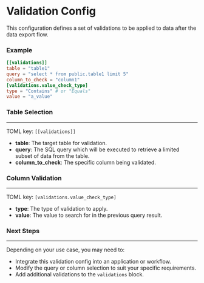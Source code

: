 **Validation Config**
=====================

This configuration defines a set of validations to be applied to data after the data export flow.

### Example

```toml
[[validations]]
table = "table1"
query = "select * from public.table1 limit 5"
column_to_check = "column1"
[validations.value_check_type]
type = "Contains" # or "Equals"
value = "a_value"
```

### Table Selection
-------------------
TOML key: `[[validations]]`

* **table**: The target table for validation.
* **query**: The SQL query which will be executed to retrieve a limited subset of data from the table.
* **column_to_check**: The specific column being validated.

### Column Validation
---------------------
TOML key: `[validations.value_check_type]`

* **type**: The type of validation to apply.
* **value**: The value to search for in the previous query result.


### Next Steps
--------------
Depending on your use case, you may need to:

* Integrate this validation config into an application or workflow.
* Modify the query or column selection to suit your specific requirements.
* Add additional validations to the `validations` block.
